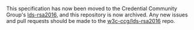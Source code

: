 This specification has now been moved to the Credential Community Group's
[lds-rsa2016](https://w3c-ccg.github.io/lds-rsa2016/), and this repository
is now archived. Any new issues and pull requests should be made to the
[w3c-ccg/lds-rsa2016](https://github.com/w3c-ccg/lds-rsa2016) repo.
